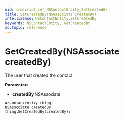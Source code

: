 ```yaml
---
uid: crmscript_ref_NSContactEntity_SetCreatedBy
title: SetCreatedBy(NSAssociate createdBy)
intellisense: NSContactEntity.SetCreatedBy
keywords: NSContactEntity, GetCreatedBy
so.topic: reference
---
```


# SetCreatedBy(NSAssociate createdBy)

The user that created the contact

**Parameter:** 
 - **createdBy** NSAssociate

```crmscript
NSContactEntity thing;
NSAssociate createdBy;
thing.SetCreatedBy(createdBy);
```

